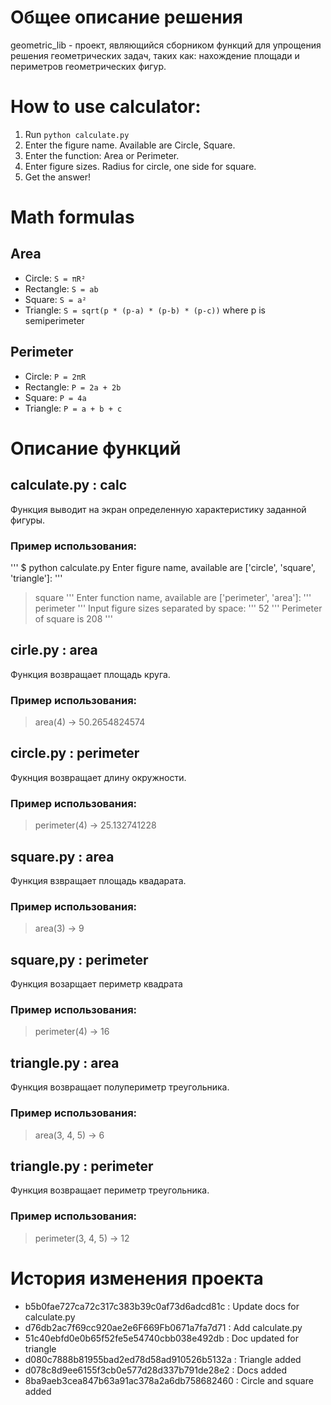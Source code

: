 # Общее описание решения
geometric_lib - проект, являющийся сборником функций для упрощения решения геометрических задач, таких как: нахождение площади и периметров геометрических фигур.

# How to use calculator:
1. Run `python calculate.py`
2. Enter the figure name. Available are Circle, Square.
3. Enter the function: Area or Perimeter.
4. Enter figure sizes. Radius for circle, one side for square.
5. Get the answer!

# Math formulas
## Area
- Circle: `S = πR²`
- Rectangle: `S = ab`
- Square: `S = a²`
- Triangle: `S = sqrt(p * (p-a) * (p-b) * (p-c))` where p is semiperimeter

## Perimeter
- Circle: `P = 2πR`
- Rectangle: `P = 2a + 2b`
- Square: `P = 4a`
- Triangle: `P = a + b + c`

# Описание функций

## calculate.py : calc
Функция выводит на экран определенную характеристику заданной фигуры.

### Пример использования:
'''
$ python calculate.py
Enter figure name, available are ['circle', 'square', 'triangle']:
'''
> square
'''
Enter function name, available are ['perimeter', 'area']:
'''
> perimeter
'''
Input figure sizes separated by space:
'''
> 52
'''
Perimeter of square is 208
'''


## cirle.py : area
Функция возвращает площадь круга.

### Пример использования:
> area(4) -> 50.2654824574


## circle.py : perimeter
Фукнция возвращает длину окружности.

### Пример использования:
> perimeter(4) -> 25.132741228


## square.py : area
Функция взвращает площадь квадарата.

### Пример использования:
> area(3) -> 9


## square,py : perimeter
Функция возарщает периметр квадрата

### Пример использования:
> perimeter(4) -> 16


## triangle.py : area
Функция возвращает полупериметр треугольника.

### Пример использования:
> area(3, 4, 5) -> 6


## triangle.py : perimeter
Функция возвращает периметр треугольника.

### Пример использования:
> perimeter(3, 4, 5) -> 12


# История изменения проекта
- b5b0fae727ca72c317c383b39c0af73d6adcd81c : Update docs for calculate.py
- d76db2ac7f69cc920ae2e6F669Fb0671a7fa7d71 : Add calculate.py
- 51c40ebfd0e0b65f52fe5e54740cbb038e492db : Doc updated for triangle
- d080c7888b81955bad2ed78d58ad910526b5132a : Triangle added
- d078c8d9ee6155f3cb0e577d28d337b791de28e2 : Docs added
- 8ba9aeb3cea847b63a91ac378a2a6db758682460 : Circle and square added

